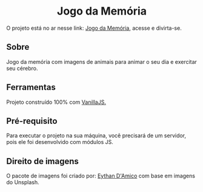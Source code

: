 <h1 style="text-align:center">Jogo da Memória</h1>

<p>O projeto está no ar nesse link: <a href="https://brunoferreiraa123.github.io/memory-game/memoria.html" target="_blank"> Jogo da Memória</a>, acesse e divirta-se.</p>

<h2>Sobre</h2>
<p>Jogo da memória com imagens de animais para animar o seu dia e exercitar seu cérebro.</p>

<h2>Ferramentas</h2>

<p>Projeto construído 100% com <a href="http://vanilla-js.com/" target="_blank">VanillaJS.</a></p>

<h2>Pré-requisito</h2>

<p>Para executar o projeto na sua máquina, você precisará de um servidor, pois ele foi desenvolvido com módulos JS.</p>

<h2>Direito de imagens</h2>

<p>O pacote de imagens foi criado por: <a href="https://www.instagram.com/eythandami.co/" target="_blank">Eythan D'Amico</a> com base em imagens do Unsplash.</p>
